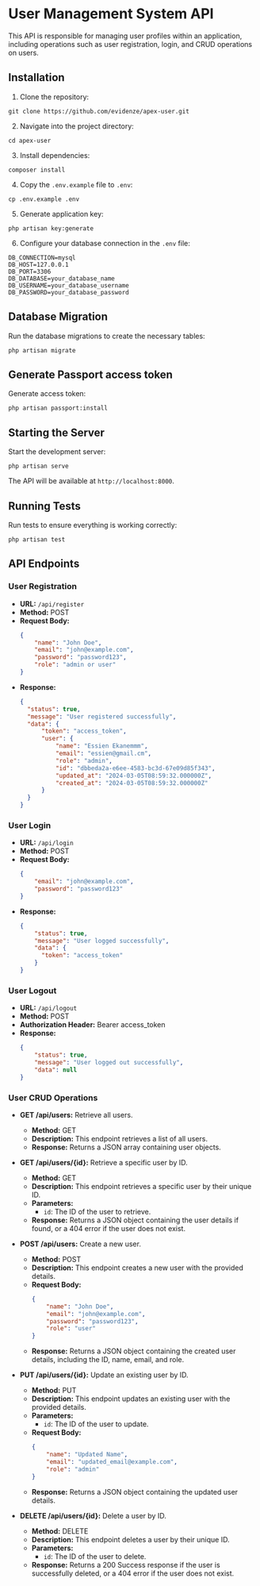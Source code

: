 # User Management System API

This API is responsible for managing user profiles within an application, including operations such as user registration, login, and CRUD operations on users.

## Installation

1. Clone the repository:

```
git clone https://github.com/evidenze/apex-user.git
```

2. Navigate into the project directory:

```
cd apex-user
```

3. Install dependencies:

```
composer install
```

4. Copy the `.env.example` file to `.env`:

```
cp .env.example .env
```

5. Generate application key:

```
php artisan key:generate
```

6. Configure your database connection in the `.env` file:

```
DB_CONNECTION=mysql
DB_HOST=127.0.0.1
DB_PORT=3306
DB_DATABASE=your_database_name
DB_USERNAME=your_database_username
DB_PASSWORD=your_database_password
```

## Database Migration

Run the database migrations to create the necessary tables:

```
php artisan migrate
```

## Generate Passport access token

Generate access token:

```
php artisan passport:install
```

## Starting the Server

Start the development server:

```
php artisan serve
```

The API will be available at `http://localhost:8000`.

## Running Tests

Run tests to ensure everything is working correctly:

```
php artisan test
```

## API Endpoints

### User Registration

- **URL:** `/api/register`
- **Method:** POST
- **Request Body:**
  ```json
  {
      "name": "John Doe",
      "email": "john@example.com",
      "password": "password123",
      "role": "admin or user"
  }
  ```
- **Response:**
  ```json
  {
    "status": true,
    "message": "User registered successfully",
    "data": {
        "token": "access_token",
        "user": {
            "name": "Essien Ekanemmm",
            "email": "essien@gmail.cm",
            "role": "admin",
            "id": "dbbeda2a-e6ee-4583-bc3d-67e09d85f343",
            "updated_at": "2024-03-05T08:59:32.000000Z",
            "created_at": "2024-03-05T08:59:32.000000Z"
        }
    }
  }
  ```

### User Login

- **URL:** `/api/login`
- **Method:** POST
- **Request Body:**
  ```json
  {
      "email": "john@example.com",
      "password": "password123"
  }
  ```
- **Response:**
  ```json
  {
      "status": true,
      "message": "User logged successfully",
      "data": {
        "token": "access_token"
      }
  }
  ```

### User Logout

- **URL:** `/api/logout`
- **Method:** POST
- **Authorization Header:** Bearer access_token
- **Response:**
  ```json
  {
      "status": true,
      "message": "User logged out successfully",
      "data": null
  }
  ```

### User CRUD Operations

- **GET /api/users:** Retrieve all users.
  - **Method:** GET
  - **Description:** This endpoint retrieves a list of all users.
  - **Response:** Returns a JSON array containing user objects.

- **GET /api/users/{id}:** Retrieve a specific user by ID.
  - **Method:** GET
  - **Description:** This endpoint retrieves a specific user by their unique ID.
  - **Parameters:**
    - `id`: The ID of the user to retrieve.
  - **Response:** Returns a JSON object containing the user details if found, or a 404 error if the user does not exist.

- **POST /api/users:** Create a new user.
  - **Method:** POST
  - **Description:** This endpoint creates a new user with the provided details.
  - **Request Body:**
    ```json
    {
        "name": "John Doe",
        "email": "john@example.com",
        "password": "password123",
        "role": "user"
    }
    ```
  - **Response:** Returns a JSON object containing the created user details, including the ID, name, email, and role.

- **PUT /api/users/{id}:** Update an existing user by ID.
  - **Method:** PUT
  - **Description:** This endpoint updates an existing user with the provided details.
  - **Parameters:**
    - `id`: The ID of the user to update.
  - **Request Body:**
    ```json
    {
        "name": "Updated Name",
        "email": "updated_email@example.com",
        "role": "admin"
    }
    ```
  - **Response:** Returns a JSON object containing the updated user details.

- **DELETE /api/users/{id}:** Delete a user by ID.
  - **Method:** DELETE
  - **Description:** This endpoint deletes a user by their unique ID.
  - **Parameters:**
    - `id`: The ID of the user to delete.
  - **Response:** Returns a 200 Success response if the user is successfully deleted, or a 404 error if the user does not exist.